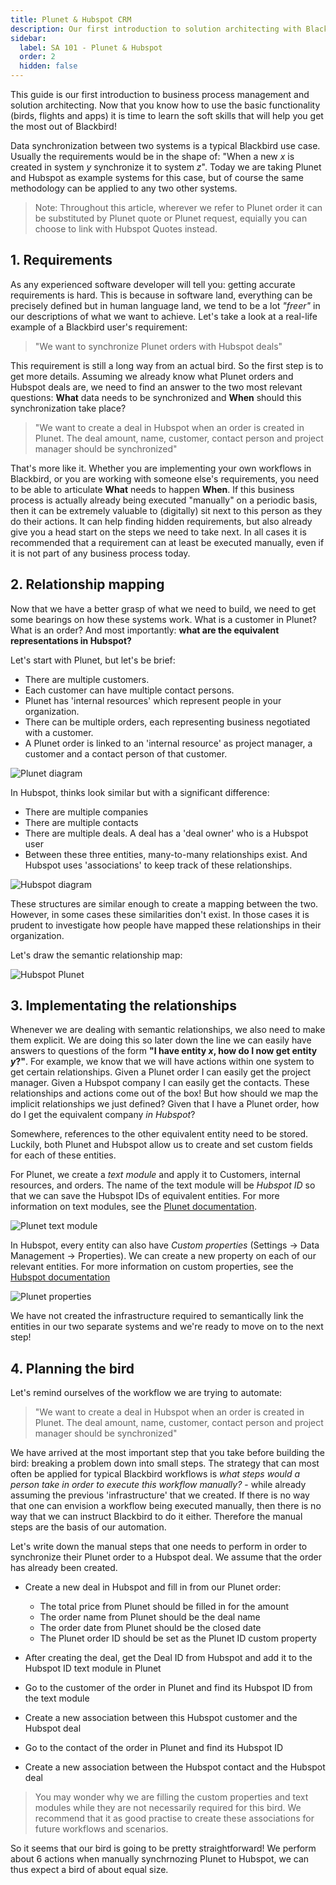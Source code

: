 ```yaml
---
title: Plunet & Hubspot CRM
description: Our first introduction to solution architecting with Blackbird - let's synchronize Plunet customer/order data with Hubspot CRM!
sidebar:
  label: SA 101 - Plunet & Hubspot
  order: 2
  hidden: false
---
```


This guide is our first introduction to business process management and solution architecting. Now that you know how to use the basic functionality (birds, flights and apps) it is time to learn the soft skills that will help you get the most out of Blackbird!

Data synchronization between two systems is a typical Blackbird use case. Usually the requirements would be in the shape of: "When a new _x_ is created in system _y_ synchronize it to system _z_".
Today we are taking Plunet and Hubspot as example systems for this case, but of course the same methodology can be applied to any two other systems.

> Note: Throughout this article, wherever we refer to Plunet order it can be substituted by Plunet quote or Plunet request, equially you can choose to link with Hubspot Quotes instead.

## 1. Requirements

As any experienced software developer will tell you: getting accurate requirements is hard. This is because in software land, everything can be precisely defined but in human language land, we tend to be a lot _"freer"_ in our descriptions of what we want to achieve. Let's take a look at a real-life example of a Blackbird user's requirement:

> "We want to synchronize Plunet orders with Hubspot deals"

This requirement is still a long way from an actual bird. So the first step is to get more details. Assuming we already know what Plunet orders and Hubspot deals are, we need to find an answer to the two most relevant questions: **What** data needs to be synchronized and **When** should this synchronization take place?

> "We want to create a deal in Hubspot when an order is created in Plunet. The deal amount, name, customer, contact person and project manager should be synchronized"

That's more like it. Whether you are implementing your own workflows in Blackbird, or you are working with someone else's requirements, you need to be able to articulate **What** needs to happen **When**. If this business process is actually already being executed "manually" on a periodic basis, then it can be extremely valuable to (digitally) sit next to this person as they do their actions. It can help finding hidden requirements, but also already give you a head start on the steps we need to take next. In all cases it is recommended that a requirement can at least be executed manually, even if it is not part of any business process today.

## 2. Relationship mapping

Now that we have a better grasp of what we need to build, we need to get some bearings on how these systems work. What is a customer in Plunet? What is an order? And most importantly: **what are the equivalent representations in Hubspot?**

Let's start with Plunet, but let's be brief:

- There are multiple customers.
- Each customer can have multiple contact persons.
- Plunet has 'internal resources' which represent people in your organization.
- There can be multiple orders, each representing business negotiated with a customer.
- A Plunet order is linked to an 'internal resource' as project manager, a customer and a contact person of that customer.

![Plunet diagram](../../../assets/guides/hubspot-plunet/plunet-diagram.png)

In Hubspot, thinks look similar but with a significant difference:

- There are multiple companies
- There are multiple contacts
- There are multiple deals. A deal has a 'deal owner' who is a Hubspot user
- Between these three entities, many-to-many relationships exist. And Hubspot uses 'associations' to keep track of these relationships.

![Hubspot diagram](../../../assets/guides/hubspot-plunet/hubspot-diagram.png)

These structures are similar enough to create a mapping between the two. However, in some cases these similarities don't exist. In those cases it is prudent to investigate how people have mapped these relationships in their organization.

Let's draw the semantic relationship map:

![Hubspot Plunet](../../../assets/guides/hubspot-plunet/hubspot-plunet.png)

## 3. Implementating the relationships

Whenever we are dealing with semantic relationships, we also need to make them explicit. We are doing this so later down the line we can easily have answers to questions of the form **"I have entity _x_, how do I now get entity _y_?"**. For example, we know that we will have actions within one system to get certain relationships. Given a Plunet order I can easily get the project manager. Given a Hubspot company I can easily get the contacts. These relationships and actions come out of the box! But how should we map the implicit relationships we just defined? Given that I have a Plunet order, how do I get the equivalent company _in Hubspot_?

Somewhere, references to the other equivalent entity need to be stored. Luckily, both Plunet and Hubspot allow us to create and set custom fields for each of these entities.

For Plunet, we create a _text module_ and apply it to Customers, internal resources, and orders. The name of the text module will be _Hubspot ID_ so that we can save the Hubspot IDs of equivalent entities. For more information on text modules, see the [Plunet documentation](https://kb.plunet.com/display/KB/Text+modules).

![Plunet text module](../../../assets/guides/hubspot-plunet/plunet-text-module.png)

In Hubspot, every entity can also have _Custom properties_ (Settings -> Data Management -> Properties). We can create a new property on each of our relevant entities. For more information on custom properties, see the [Hubspot documentation](https://knowledge.hubspot.com/properties/create-and-edit-properties)

![Plunet properties](../../../assets/guides/hubspot-plunet/hubspot-properties.png)

We have not created the infrastructure required to semantically link the entities in our two separate systems and we're ready to move on to the next step!

## 4. Planning the bird

Let's remind ourselves of the workflow we are trying to automate:

> "We want to create a deal in Hubspot when an order is created in Plunet. The deal amount, name, customer, contact person and project manager should be synchronized"

We have arrived at the most important step that you take before building the bird: breaking a problem down into small steps. The strategy that can most often be applied for typical Blackbird workflows is _what steps would a person take in order to execute this workflow manually?_ - while already assuming the previous 'infrastructure' that we created. If there is no way that one can envision a workflow being executed manually, then there is no way that we can instruct Blackbird to do it either. Therefore the manual steps are the basis of our automation.

Let's write down the manual steps that one needs to perform in order to synchronize their Plunet order to a Hubspot deal. We assume that the order has already been created.

- Create a new deal in Hubspot and fill in from our Plunet order:

  - The total price from Plunet should be filled in for the amount
  - The order name from Plunet should be the deal name
  - The order date from Plunet should be the closed date
  - The Plunet order ID should be set as the Plunet ID custom property

- After creating the deal, get the Deal ID from Hubspot and add it to the Hubspot ID text module in Plunet
- Go to the customer of the order in Plunet and find its Hubspot ID from the text module
- Create a new association between this Hubspot customer and the Hubspot deal
- Go to the contact of the order in Plunet and find its Hubspot ID
- Create a new association between the Hubspot contact and the Hubspot deal

> You may wonder why we are filling the custom properties and text modules while they are not necessarily required for this bird. We recommend that it as good practise to create these associations for future workflows and scenarios.

So it seems that our bird is going to be pretty straightforward! We perform about 6 actions when manually synchrnozing Plunet to Hubspot, we can thus expect a bird of about equal size.
